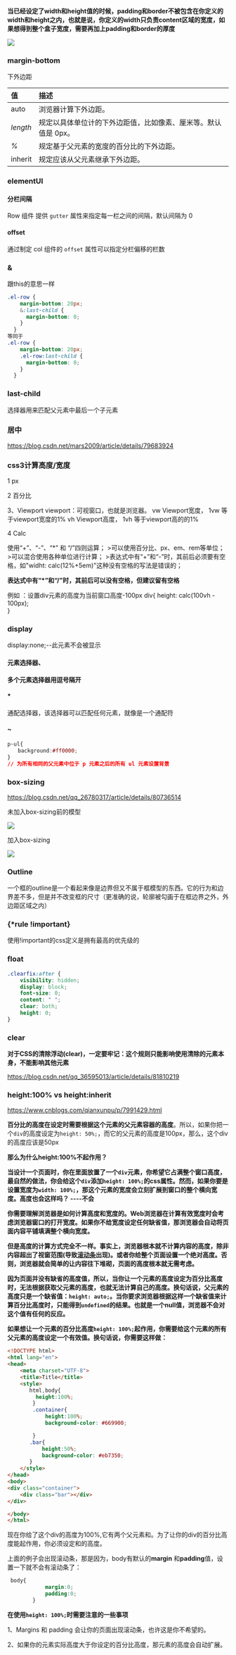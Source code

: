 **当已经设定了width和height值的时候，padding和border不被包含在你定义的width和height之内，也就是说，你定义的width只负责content区域的宽度，如果想得到整个盒子宽度，需要再加上padding和border的厚度**

![](css.assets/%E5%85%83%E7%B4%A0%E8%BE%B9%E6%A1%86.png)

### margin-bottom

下外边距

| 值       | 描述                                                         |
| :------- | :----------------------------------------------------------- |
| auto     | 浏览器计算下外边距。                                         |
| *length* | 规定以具体单位计的下外边距值，比如像素、厘米等。默认值是 0px。 |
| *%*      | 规定基于父元素的宽度的百分比的下外边距。                     |
| inherit  | 规定应该从父元素继承下外边距。                               |

### elementUI

#### 分栏间隔

 Row 组件 提供 `gutter` 属性来指定每一栏之间的间隔，默认间隔为 0 

#### offset

 通过制定 col 组件的 `offset` 属性可以指定分栏偏移的栏数 

### &

 跟this的意思一样 

~~~css
.el-row {
    margin-bottom: 20px;
    &:last-child {
      margin-bottom: 0;
    }
  }
等同于
.el-row {
    margin-bottom: 20px;
    .el-row:last-child {
      margin-bottom: 0;
    }
  }
~~~

###  last-child 

 选择器用来匹配父元素中最后一个子元素 

### 居中



https://blog.csdn.net/mars2009/article/details/79683924

### css3计算高度/宽度

1 px

2 百分比

3、Viewport
  viewport：可视窗口，也就是浏览器。
  vw Viewport宽度， 1vw 等于viewport宽度的1%
  vh Viewport高度， 1vh 等于viewport高的的1%

4 Calc

使用“+”、“-”、“*” 和 “/”四则运算；
    >可以使用百分比、px、em、rem等单位；
    >可以混合使用各种单位进行计算；
    >表达式中有“+”和“-”时，其前后必须要有空格，如"widht: calc(12%+5em)"这种没有空格的写法是错误的；

**表达式中有“*”和“/”时，其前后可以没有空格，但建议留有空格**

例如 ：设置div元素的高度为当前窗口高度-100px
   div{
    height: calc(100vh - 100px);   
  }

### display

display:none;--此元素不会被显示

#### 元素选择器、

**多个元素选择器用逗号隔开**

#### *

通配选择器，该选择器可以匹配任何元素，就像是一个通配符

#### ~

~~~css
p~ul{
　　background:#ff0000;
}
// 为所有相同的父元素中位于 p 元素之后的所有 ul 元素设置背景
~~~

### box-sizing

https://blog.csdn.net/qq_26780317/article/details/80736514

未加入box-sizing前的模型

![](css.assets/%E5%85%83%E7%B4%A0%E8%BE%B9%E6%A1%86.png)

加入box-sizing

![](css.assets/box-sizing.png)

### Outline

一个框的outline是一个看起来像是边界但又不属于框模型的东西。它的行为和边界差不多，但是并不改变框的尺寸（更准确的说，轮廓被勾画于在框边界之外，外边距区域之内）



### {*rule !important}

使用!important的css定义是拥有最高的优先级的

### float

~~~css
.clearfix:after {
    visibility: hidden;
    display: block;
    font-size: 0;
    content: " ";
    clear: both;
    height: 0;
}
~~~

### clear

**对于CSS的清除浮动(clear)，一定要牢记：这个规则只能影响使用清除的元素本身，不能影响其他元素**

https://blog.csdn.net/qq_36595013/article/details/81810219



### height:100% vs height:inherit

https://www.cnblogs.com/qianxunpu/p/7991429.html

**百分比的高度在设定时需要根据这个元素的父元素容器的高度**。所以，如果你把一个`div`的高度设定为`height: 50%;`，而它的父元素的高度是100px，那么，这个div的高度应该是50px



**那么为什么height:100%不起作用？**

**当设计一个页面时，你在里面放置了一个`div`元素，你希望它占满整个窗口高度，最自然的做法，你会给这个`div`添加`height: 100%;`的css属性。然而，如果你要是设置宽度为`width: 100%;`，那这个元素的宽度会立刻扩展到窗口的整个横向宽度。高度也会这样吗？ ----不会**

 

**你需要理解浏览器是如何计算高度和宽度的。Web浏览器在计算有效宽度时会考虑浏览器窗口的打开宽度。如果你不给宽度设定任何缺省值，那浏览器会自动将页面内容平铺填满整个横向宽度。**

**但是高度的计算方式完全不一样。事实上，浏览器根本就不计算内容的高度，除非内容超出了视窗范围(**导致[滚动条](http://www.webhek.com/scrollbar)出现**)。或者你给整个页面设置一个绝对高度。否则，浏览器就会简单的让内容往下堆砌，页面的高度根本就无需考虑。**

**因为页面并没有缺省的高度值，所以，当你让一个元素的高度设定为百分比高度时，无法根据获取父元素的高度，也就无法计算自己的高度。换句话说，父元素的高度只是一个缺省值：`height: auto;`。当你要求浏览器根据这样一个缺省值来计算百分比高度时，只能得到`undefined`的结果。也就是一个null值，浏览器不会对这个值有任何的反应。**

 

**如果想让一个元素的百分比高度`height: 100%;`起作用，你需要给这个元素的所有父元素的高度设定一个有效值。换句话说，你需要这样做：**

~~~html
<!DOCTYPE html>
<html lang="en">
<head>
    <meta charset="UTF-8">
    <title>Title</title>
    <style>
       html,body{
         height:100%;
        }
        .container{
            height:100%;
            background-color: #669900;

        }
       .bar{
           height:50%;
           background-color: #eb7350;
       }
    </style>
</head>
<body>
<div class="container">
    <div class="bar"></div>
</div>

</body>
</html>
~~~

现在你给了这个div的高度为100%,它有两个父元素<body>和<html>。为了让你的div的百分比高度能起作用，你必须设定<body>和<html>的高度。

上面的例子会出现滚动条，那是因为，body有默认的**margin** 和**padding**值，设置一下就不会有滚动条了：

~~~css
 body{
            margin:0;
            padding:0;
        }
~~~

**在使用`height: 100%;`时需要注意的一些事项**

1、Margins 和 padding 会让你的页面出现滚动条，也许这是你不希望的。

2、如果你的元素实际高度大于你设定的百分比高度，那元素的高度会自动扩展。